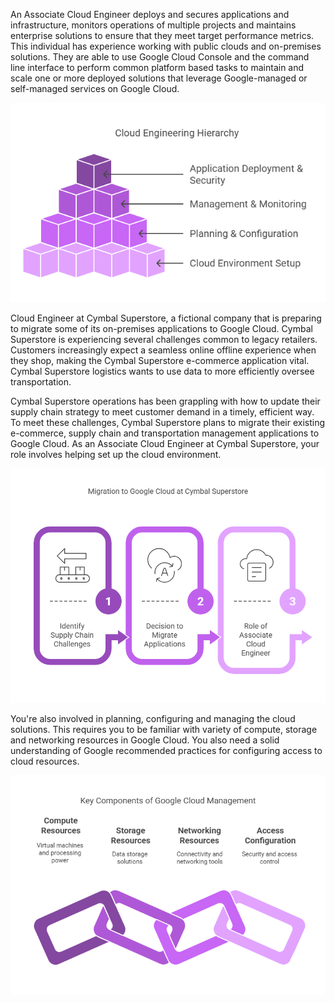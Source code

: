 An Associate Cloud Engineer deploys and secures applications and infrastructure, monitors operations of multiple projects and maintains enterprise solutions to ensure that they meet target performance metrics.
This individual has experience working with public clouds and on-premises solutions.
They are able to use Google Cloud Console and the command line interface to perform common platform based tasks to maintain and scale one or more deployed solutions that leverage Google-managed or self-managed services on Google Cloud.

<kbd>
  <img src="https://github.com/jetrocuba101/Associate_Cloud_Engineer_Notes/blob/master/Images/0.png" />
</kbd>

Cloud Engineer at Cymbal Superstore, a fictional company that is preparing to migrate some of its on-premises applications to Google Cloud.
Cymbal Superstore is experiencing several challenges common to legacy retailers.
Customers increasingly expect a seamless online offline experience when they shop, making the Cymbal Superstore e-commerce application vital.
Cymbal Superstore logistics wants to use data to more efficiently oversee transportation.

Cymbal Superstore operations has been grappling with how to update their supply chain strategy to meet customer demand in a timely, efficient way.
To meet these challenges, Cymbal Superstore plans to migrate their existing e-commerce, supply chain and transportation management applications to Google Cloud.
As an Associate Cloud Engineer at Cymbal Superstore, your role involves helping set up the cloud environment.

<kbd>
  <img src="https://github.com/jetrocuba101/Associate_Cloud_Engineer_Notes/blob/master/Images/1.png" />
</kbd>

You're also involved in planning, configuring and managing the cloud solutions.
This requires you to be familiar with variety of compute, storage and networking resources in Google Cloud.
You also need a solid understanding of Google recommended practices for configuring access to cloud resources.

<kbd>
  <img src="https://github.com/jetrocuba101/Associate_Cloud_Engineer_Notes/blob/master/Images/2.png" />
</kbd>
